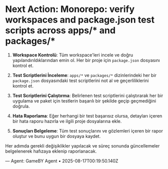 # Next Action: Monorepo: verify workspaces and package.json test scripts across apps/* and packages/*

1. **Workspace Kontrolü**: Tüm workspace'leri incele ve doğru yapılandırıldıklarından emin ol. Her bir proje için `package.json` dosyasını kontrol et.

2. **Test Scriptlerini İnceleme**: `apps/*` ve `packages/*` dizinlerindeki her bir `package.json` dosyasındaki test scriptlerini not al ve geçerliliklerini kontrol et.

3. **Test Scriptlerini Çalıştırma**: Belirlenen test scriptlerini çalıştırarak her bir uygulama ve paket için testlerin başarılı bir şekilde geçip geçmediğini doğrula.

4. **Hata Raporlama**: Eğer herhangi bir test başarısız olursa, detayları içeren bir hata raporu hazırla ve ilgili proje dosyalarına ekle.

5. **Sonuçları Belgeleme**: Tüm test sonuçlarını ve gözlemleri içeren bir rapor oluştur ve bunu uygun bir dosyaya kaydet. 

Her adımda gerekli değişiklikler yapılacak ve süreç sonunda güncellemeler belgelenerek hafızaya eklenip raporlanacak.

— Agent: GameBY Agent • 2025-08-17T00:19:50.140Z

